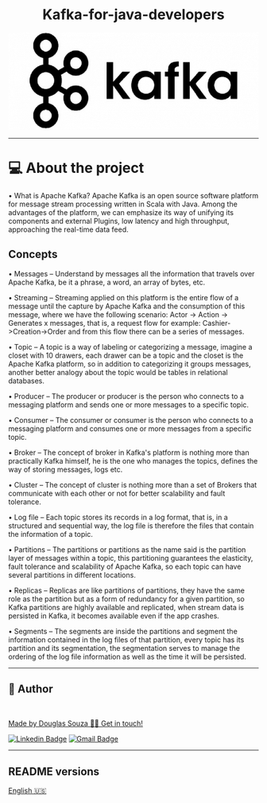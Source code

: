  <h1 align="center">Kafka-for-java-developers</h1>

<p align="center">
    <img src="assets/logo.png">
</p>

---

# 💻 About the project

• What is Apache Kafka?
Apache Kafka is an open source software platform for message stream processing written in Scala with Java. Among the advantages of the platform, we can emphasize its way of unifying its components and external Plugins, low latency and high throughput, approaching the real-time data feed.
## Concepts

• Messages – Understand by messages all the information that travels over Apache Kafka, be it a phrase, a word, an array of bytes, etc.

• Streaming – Streaming applied on this platform is the entire flow of a message until the capture by Apache Kafka and the consumption of this message, where we have the   following scenario: Actor -> Action -> Generates x messages, that is, a request flow for example: Cashier->Creation->Order and from this flow there can be a series of messages.

• Topic – A topic is a way of labeling or categorizing a message, imagine a closet with 10 drawers, each drawer can be a topic and the closet is the Apache Kafka platform, so in addition to categorizing it groups messages, another better analogy about the topic would be tables in relational databases.

• Producer – The producer or producer is the person who connects to a messaging platform and sends one or more messages to a specific topic.

• Consumer – The consumer or consumer is the person who connects to a messaging platform and consumes one or more messages from a specific topic.

• Broker – The concept of broker in Kafka's platform is nothing more than practically Kafka himself, he is the one who manages the topics, defines the way of storing messages, logs etc.

• Cluster – The concept of cluster is nothing more than a set of Brokers that communicate with each other or not for better scalability and fault tolerance.

• Log file – Each topic stores its records in a log format, that is, in a structured and sequential way, the log file is therefore the files that contain the information of a topic.

• Partitions – The partitions or partitions as the name said is the partition layer of messages within a topic, this partitioning guarantees the elasticity, fault tolerance and scalability of Apache Kafka, so each topic can have several partitions in different locations.

• Replicas – Replicas are like partitions of partitions, they have the same role as the partition but as a form of redundancy for a given partition, so Kafka partitions are highly available and replicated, when stream data is persisted in Kafka, it becomes available even if the app crashes.

• Segments – The segments are inside the partitions and segment the information contained in the log files of that partition, every topic has its partition and its segmentation, the segmentation serves to manage the ordering of the log file information as well as the time it will be persisted.

---
    
## 🦸 Author

<a href="#">
 <img style="border-radius: 50%;" src="https://avatars.githubusercontent.com/u/50157211?s=120&v=4" width="100px;" alt=""/>
<br />

Made by Douglas Souza 👋🏽 Get in touch!

[![Linkedin Badge](https://img.shields.io/badge/-Douglas-blue?style=flat-square&logo=Linkedin&logoColor=white&link=https://www.linkedin.com/in/dagurasujava/)](https://www.linkedin.com/in/dagurasujava/) 
[![Gmail Badge](https://img.shields.io/badge/-contini.ds@gmail.com-c14438?style=flat-square&logo=Gmail&logoColor=white&link=mailto:contini.ds@gmail.com)](mailto:contini.ds@gmail.com)

---
## README versions

[English 🇺🇸](./README.md)